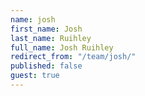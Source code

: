 ```yaml
---
name: josh
first_name: Josh
last_name: Ruihley
full_name: Josh Ruihley
redirect_from: "/team/josh/"
published: false
guest: true
---
```


